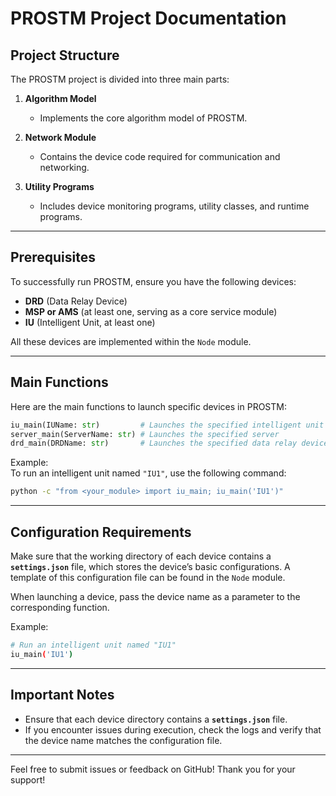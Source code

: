 
# PROSTM Project Documentation

## Project Structure

The PROSTM project is divided into three main parts:

1. **Algorithm Model**  
   - Implements the core algorithm model of PROSTM.

2. **Network Module**  
   - Contains the device code required for communication and networking.

3. **Utility Programs**  
   - Includes device monitoring programs, utility classes, and runtime programs.

---

## Prerequisites

To successfully run PROSTM, ensure you have the following devices:  

- **DRD** (Data Relay Device)  
- **MSP or AMS** (at least one, serving as a core service module)  
- **IU** (Intelligent Unit, at least one)  

All these devices are implemented within the `Node` module.

---

## Main Functions

Here are the main functions to launch specific devices in PROSTM:

```python
iu_main(IUName: str)         # Launches the specified intelligent unit
server_main(ServerName: str) # Launches the specified server
drd_main(DRDName: str)       # Launches the specified data relay device
```

Example:  
To run an intelligent unit named `"IU1"`, use the following command:

```bash
python -c "from <your_module> import iu_main; iu_main('IU1')"
```

---

## Configuration Requirements

Make sure that the working directory of each device contains a **`settings.json`** file, which stores the device’s basic configurations. A template of this configuration file can be found in the `Node` module. 

When launching a device, pass the device name as a parameter to the corresponding function.

Example:  
```bash
# Run an intelligent unit named "IU1"
iu_main('IU1')
``` 

---

## Important Notes

- Ensure that each device directory contains a **`settings.json`** file.
- If you encounter issues during execution, check the logs and verify that the device name matches the configuration file.

---

Feel free to submit issues or feedback on GitHub! Thank you for your support!
